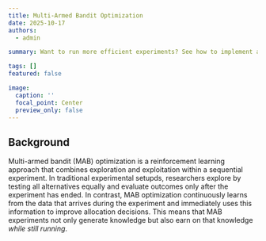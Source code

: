 ```yaml
---
title: Multi-Armed Bandit Optimization
date: 2025-10-17
authors:
  - admin

summary: Want to run more efficient experiments? See how to implement adaptive randomization in sequential experimental setups.

tags: []
featured: false

image:
  caption: ''
  focal_point: Center
  preview_only: false
---
```


## Background
Multi-armed bandit (MAB) optimization is a reinforcement learning approach that combines exploration and exploitation within a sequential experiment. In traditional experimental setupds, researchers explore by testing all alternatives equally and evaluate outcomes only after the experiment has ended. In contrast, MAB optimization continuously learns from the data that arrives during the experiment and immediately uses this information to improve allocation decisions. This means that MAB experiments not only generate knowledge but also earn on that knowledge *while still running*.


